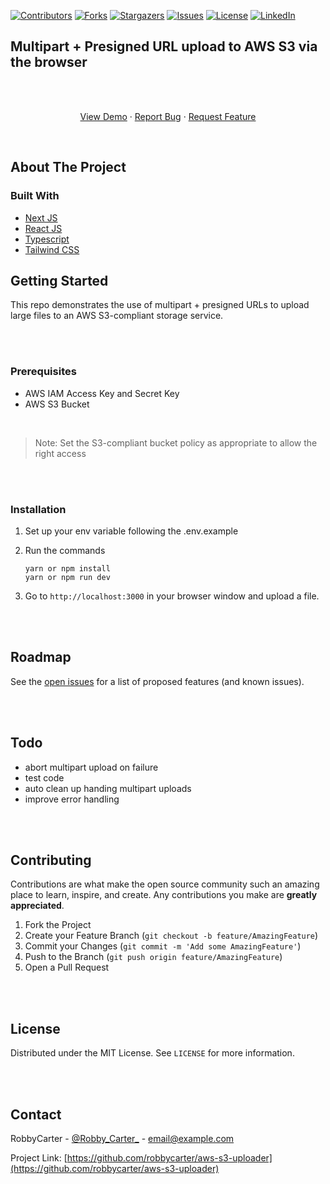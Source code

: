 
<!-- PROJECT SHIELDS -->
[![Contributors][contributors-shield]][contributors-url]
[![Forks][forks-shield]][forks-url]
[![Stargazers][stars-shield]][stars-url]
[![Issues][issues-shield]][issues-url]
[![License][license-shield]][license-url]
[![LinkedIn][linkedin-shield]][linkedin-url]
<br />



## Multipart + Presigned URL upload to AWS S3 via the browser

<br />
<p align="center">

  <p align="center">
    <br />
    <a href="https://github.com/robbycarter/aws-s3-uploader">View Demo</a>
    ·
    <a href="https://github.com/robbycarter/aws-s3-uploader/issues">Report Bug</a>
    ·
    <a href="https://github.com/robbycarter/aws-s3-uploader/issues">Request Feature</a>
  </p>
</p>
<br />


<!-- ABOUT THE PROJECT -->
## About The Project

### Built With

* [Next JS](https://nextjs.org/)
* [React JS](https://reactjs.org/)
* [Typescript](https://www.typescriptlang.org/)
* [Tailwind CSS](https://tailwindcss.com/)



<!-- GETTING STARTED -->
## Getting Started

This repo demonstrates the use of multipart + presigned URLs to upload large files to an AWS S3-compliant storage service.

<br />
<br />

### Prerequisites


* AWS IAM Access Key and Secret Key
* AWS S3 Bucket

<br />

> Note: Set the S3-compliant bucket policy as appropriate to allow the right access

<br />
<br />

### Installation

1. Set up your env variable following the .env.example
2. Run the commands
   ```
   yarn or npm install
   yarn or npm run dev
   ```
   
3. Go to `http://localhost:3000` in your browser window and upload a file.




<br />
<br />

<!-- ROADMAP -->
## Roadmap

See the [open issues](https://github.com/robbycarter/aws-s3-uploader/issues) for a list of proposed features (and known issues).


<br />
<br />

## Todo
* abort multipart upload on failure
* test code
* auto clean up handing multipart uploads
* improve error handling

<br />
<br />


<!-- CONTRIBUTING -->
## Contributing

Contributions are what make the open source community such an amazing place to learn, inspire, and create. Any contributions you make are **greatly appreciated**.

1. Fork the Project
2. Create your Feature Branch (`git checkout -b feature/AmazingFeature`)
3. Commit your Changes (`git commit -m 'Add some AmazingFeature'`)
4. Push to the Branch (`git push origin feature/AmazingFeature`)
5. Open a Pull Request

<br />
<br />

<!-- LICENSE -->
## License
Distributed under the MIT License. See `LICENSE` for more information.

<br />
<br />

<!-- CONTACT -->
## Contact

RobbyCarter - [@Robby_Carter_](https://twitter.com/Robby_Carter_) - email@example.com

Project Link: [https://github.com/robbycarter/aws-s3-uploader](https://github.com/robbycarter/aws-s3-uploader)







<!-- MARKDOWN LINKS & IMAGES -->
<!-- https://www.markdownguide.org/basic-syntax/#reference-style-links -->
[contributors-shield]: https://img.shields.io/github/contributors/robbycarter/aws-s3-uploader.svg?style=for-the-badge
[contributors-url]: https://github.com/robbycarter/aws-s3-uploader/graphs/contributors

[forks-shield]: https://img.shields.io/github/forks/robbycarter/aws-s3-uploader.svg?style=for-the-badge
[forks-url]: https://github.com/robbycarter/aws-s3-uploader/network/members

[stars-shield]: https://img.shields.io/github/stars/robbycarter/aws-s3-uploader.svg?style=for-the-badge
[stars-url]: https://github.com/robbycarter/aws-s3-uploader/stargazers

[issues-shield]: https://img.shields.io/github/issues/robbycarter/aws-s3-uploader.svg?style=for-the-badge
[issues-url]: https://github.com/robbycarter/aws-s3-uploader/issues

[license-shield]: https://img.shields.io/github/license/robbycarter/aws-s3-uploader?style=for-the-badge
[license-url]: https://github.com/robbycarter/aws-s3-uploader/blob/master/LICENSE

[linkedin-shield]: https://img.shields.io/badge/-LinkedIn-black.svg?style=for-the-badge&logo=linkedin&colorB=555
[linkedin-url]: https://www.linkedin.com/in/robert-quainoo-076704b8/
